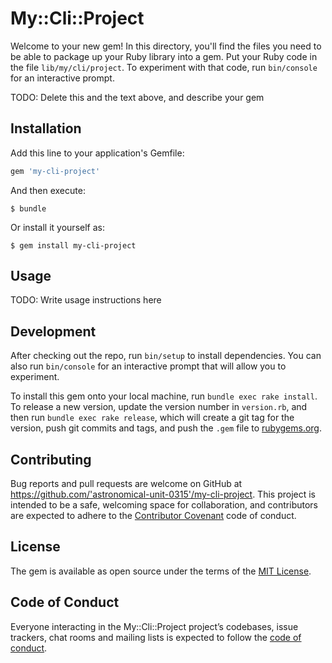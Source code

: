 # My::Cli::Project

Welcome to your new gem! In this directory, you'll find the files you need to be able to package up your Ruby library into a gem. Put your Ruby code in the file `lib/my/cli/project`. To experiment with that code, run `bin/console` for an interactive prompt.

TODO: Delete this and the text above, and describe your gem

## Installation

Add this line to your application's Gemfile:

```ruby
gem 'my-cli-project'
```

And then execute:

    $ bundle

Or install it yourself as:

    $ gem install my-cli-project

## Usage

TODO: Write usage instructions here

## Development

After checking out the repo, run `bin/setup` to install dependencies. You can also run `bin/console` for an interactive prompt that will allow you to experiment.

To install this gem onto your local machine, run `bundle exec rake install`. To release a new version, update the version number in `version.rb`, and then run `bundle exec rake release`, which will create a git tag for the version, push git commits and tags, and push the `.gem` file to [rubygems.org](https://rubygems.org).

## Contributing

Bug reports and pull requests are welcome on GitHub at https://github.com/'astronomical-unit-0315'/my-cli-project. This project is intended to be a safe, welcoming space for collaboration, and contributors are expected to adhere to the [Contributor Covenant](http://contributor-covenant.org) code of conduct.

## License

The gem is available as open source under the terms of the [MIT License](https://opensource.org/licenses/MIT).

## Code of Conduct

Everyone interacting in the My::Cli::Project project’s codebases, issue trackers, chat rooms and mailing lists is expected to follow the [code of conduct](https://github.com/'astronomical-unit-0315'/my-cli-project/blob/master/CODE_OF_CONDUCT.md).
